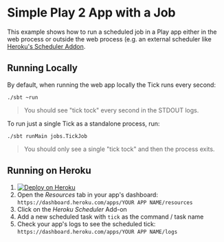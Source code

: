 Simple Play 2 App with a Job
============================

This example shows how to run a scheduled job in a Play app either in the web process or outside the web process (e.g. an external scheduler like [Heroku's Scheduler Addon](https://elements.heroku.com/addons/scheduler).

## Running Locally

By default, when running the web app locally the Tick runs every second:

    ./sbt ~run

> You should see "tick tock" every second in the STDOUT logs.

To run just a single Tick as a standalone process, run:

    ./sbt runMain jobs.TickJob

> You should only see a single "tick tock" and then the process exits.


## Running on Heroku

1. [![Deploy on Heroku](https://www.herokucdn.com/deploy/button.svg)](https://heroku.com/deploy)
1. Open the *Resources* tab in your app's dashboard: `https://dashboard.heroku.com/apps/YOUR APP NAME/resources`
1. Click on the *Heroku Scheduler* Add-on
1. Add a new scheduled task with `tick` as the command / task name
1. Check your app's logs to see the scheduled tick: `https://dashboard.heroku.com/apps/YOUR APP NAME/logs`
